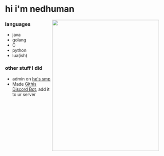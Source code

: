 # hi i'm nedhuman

<img align="right" width="350" height="430" src="https://github.com/user-attachments/assets/fb23fe9f-a8c4-461b-a182-a1e905fd073a">

### languages

* java
* golang
* C
* python
* lua(ish)

### other stuff I did
* admin on [he's smp](https://heesesmp.com)
* Made [Githis Discord Bot](https://discord.com/oauth2/authorize?client_id=1236612862236033055), add it to ur server
